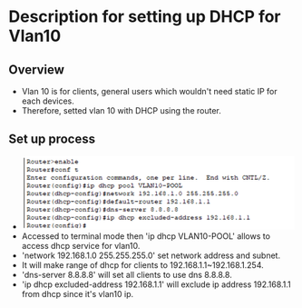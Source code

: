 # Description for setting up DHCP for Vlan10 

## Overview
- Vlan 10 is for clients, general users which wouldn't need static IP for each devices.
- Therefore, setted vlan 10 with DHCP using the router. 

## Set up process 
- ![alt text](DHCP-1.png)
- Accessed to terminal mode then 'ip dhcp VLAN10-POOL' allows to access dhcp service for vlan10.
- 'network 192.168.1.0 255.255.255.0' set network address and subnet.
- It will make range of dhcp for clients to 192.168.1.1~192.168.1.254. 
- 'dns-server 8.8.8.8' will set all clients to use dns 8.8.8.8.
- 'ip dhcp excluded-address 192.168.1.1' will exclude ip address 192.168.1.1 from dhcp since it's vlan10 ip.